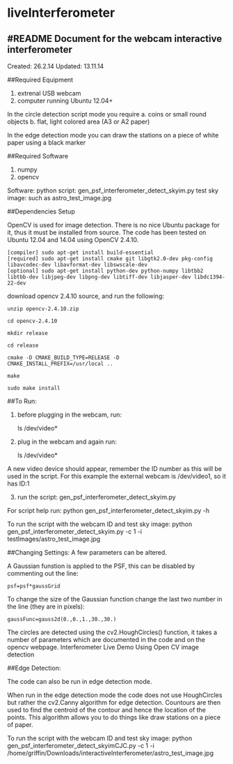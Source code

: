 liveInterferometer
==================

#README Document for the webcam interactive interferometer
-----------------------------------------------------------------
Created: 26.2.14
Updated: 13.11.14

##Required Equipment
1. extrenal USB webcam
2. computer running Ubuntu 12.04+

In the circle detection script mode you require
a. coins or small round objects
b. flat, light colored area (A3 or A2 paper)

In the edge detection mode you can draw the stations on a piece of white paper using a black marker

##Required Software
1. numpy
2. opencv

Software:
python script: gen_psf_interferometer_detect_skyim.py
test sky image: such as astro_test_image.jpg

##Dependencies Setup

OpenCV is used for image detection. There is no nice Ubuntu package for it, thus it must be installed from source. The code has been tested on Ubuntu 12.04 and 14.04 using OpenCV 2.4.10.

```
[compiler] sudo apt-get install build-essential
[required] sudo apt-get install cmake git libgtk2.0-dev pkg-config libavcodec-dev libavformat-dev libswscale-dev
[optional] sudo apt-get install python-dev python-numpy libtbb2 libtbb-dev libjpeg-dev libpng-dev libtiff-dev libjasper-dev libdc1394-22-dev
```

download opencv 2.4.10 source, and run the following:

<code>unzip opencv-2.4.10.zip</code>

<code>cd opencv-2.4.10</code>

<code>mkdir release</code>

<code>cd release</code>

<code>cmake -D CMAKE_BUILD_TYPE=RELEASE -D CMAKE_INSTALL_PREFIX=/usr/local ..</code>

<code>make</code>

<code>sudo make install</code>

##To Run:
1. before plugging in the webcam, run:

    ls /dev/video*

2. plug in the webcam and again run:

    ls /dev/video*

A new video device should appear, remember the ID number as this will be used in the script. For this example the external webcam is /dev/video1, so it has ID:1

3. run the script: gen_psf_interferometer_detect_skyim.py

For script help run: python gen_psf_interferometer_detect_skyim.py -h

To run the script with the webcam ID and test sky image: python gen_psf_interferometer_detect_skyim.py -c 1 -i testImages/astro_test_image.jpg


##Changing Settings:
A few parameters can be altered.

A Gaussian funstion is applied to the PSF, this can be disabled by commenting out the line:

    psf=psf*gaussGrid

To change the size of the Gaussian function change the last two number in the line (they are in pixels):

    gaussFunc=gauss2d(0.,0.,1.,30.,30.)

The circles are detected using the cv2.HoughCircles() function, it takes a number of parameters which are documented in the code and on the opencv webpage.
Interferometer Live Demo Using Open CV image detection

##Edge Detection:

The code can also be run in edge detection mode.

When run in the edge detection mode the code does not use HoughCircles but rather the cv2.Canny algorithm for edge detection. Countours are then used to find the centroid of the contour and hence the location of the points. This algorithm allows you to do things like draw stations on a piece of paper.

To run the script with the webcam ID and test sky image: python gen_psf_interferometer_detect_skyimCJC.py -c 1 -i /home/griffin/Downloads/interactiveInterferometer/astro_test_image.jpg

